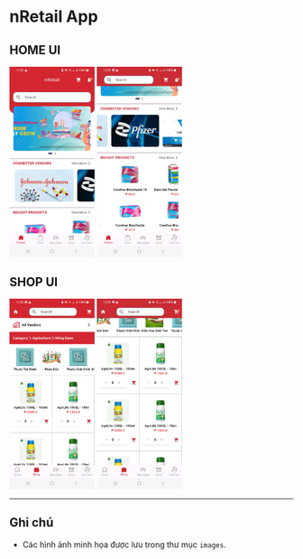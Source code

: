 # nRetail App

## HOME UI

<p float="left">
  <img src="images/home1.png" width="30%"  />
  <img src="images/home2.png" width="30%" />
</p>

## SHOP UI

<p float="left">
  <img src="images/shop1.png" width="30%" />
  <img src="images/shop2.png" width="30%" />
</p>

---

## Ghi chú

- Các hình ảnh minh họa được lưu trong thư mục `images`.
